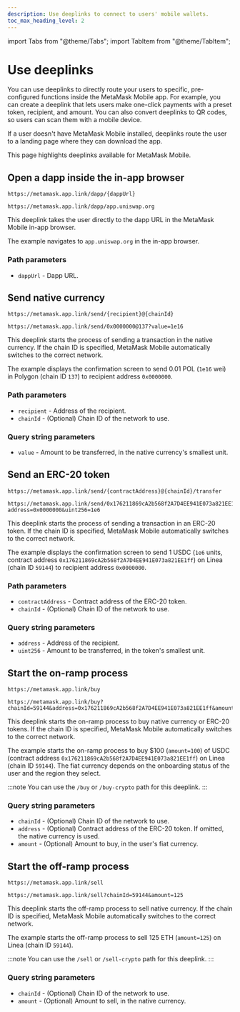 ```yaml
---
description: Use deeplinks to connect to users' mobile wallets.
toc_max_heading_level: 2
---
```


import Tabs from "@theme/Tabs";
import TabItem from "@theme/TabItem";

# Use deeplinks

You can use deeplinks to directly route your users to specific, pre-configured functions inside the MetaMask Mobile app.
For example, you can create a deeplink that lets users make one-click payments with a preset token, recipient, and amount.
You can also convert deeplinks to QR codes, so users can scan them with a mobile device.

If a user doesn't have MetaMask Mobile installed, deeplinks route the user to a landing page where they can download the app.

This page highlights deeplinks available for MetaMask Mobile.

## Open a dapp inside the in-app browser

<Tabs>
<TabItem value="Deeplink">

```text
https://metamask.app.link/dapp/{dappUrl}
```

</TabItem>
<TabItem value="Example">

```text
https://metamask.app.link/dapp/app.uniswap.org
```

</TabItem>
</Tabs>


This deeplink takes the user directly to the dapp URL in the MetaMask Mobile in-app browser.

The example navigates to `app.uniswap.org` in the in-app browser.

### Path parameters

- `dappUrl` - Dapp URL.

## Send native currency

<Tabs>
<TabItem value="Deeplink">

```text
https://metamask.app.link/send/{recipient}@{chainId}
```

</TabItem>
<TabItem value="Example">

```text
https://metamask.app.link/send/0x0000000@137?value=1e16
```

</TabItem>
</Tabs>

This deeplink starts the process of sending a transaction in the native currency.
If the chain ID is specified, MetaMask Mobile automatically switches to the correct network.

The example displays the confirmation screen to send 0.01 POL (`1e16` wei) in Polygon (chain ID `137`) to recipient address `0x0000000`.

### Path parameters

- `recipient` - Address of the recipient.
- `chainId` - (Optional) Chain ID of the network to use.

### Query string parameters

- `value` - Amount to be transferred, in the native currency's smallest unit.

## Send an ERC-20 token

<Tabs>
<TabItem value="Deeplink">

```text
https://metamask.app.link/send/{contractAddress}@{chainId}/transfer
```

</TabItem>
<TabItem value="Example">

```text
https://metamask.app.link/send/0x176211869cA2b568f2A7D4EE941E073a821EE1ff@59144/transfer?address=0x0000000&uint256=1e6
```

</TabItem>
</Tabs>

This deeplink starts the process of sending a transaction in an ERC-20 token.
If the chain ID is specified, MetaMask Mobile automatically switches to the correct network.

The example displays the confirmation screen to send 1 USDC (`1e6` units, contract address `0x176211869cA2b568f2A7D4EE941E073a821EE1ff`) on Linea (chain ID `59144`) to recipient address `0x0000000`.

### Path parameters

- `contractAddress` - Contract address of the ERC-20 token.
- `chainId` - (Optional) Chain ID of the network to use.

### Query string parameters

- `address` - Address of the recipient.
- `uint256` - Amount to be transferred, in the token's smallest unit.

## Start the on-ramp process

<Tabs>
<TabItem value="Deeplink">

```text
https://metamask.app.link/buy
```

</TabItem>
<TabItem value="Example">

```text
https://metamask.app.link/buy?chainId=59144&address=0x176211869cA2b568f2A7D4EE941E073a821EE1ff&amount=100
```

</TabItem>
</Tabs>

This deeplink starts the on-ramp process to buy native currency or ERC-20 tokens.
If the chain ID is specified, MetaMask Mobile automatically switches to the correct network.

The example starts the on-ramp process to buy $100 (`amount=100`) of USDC (contract address `0x176211869cA2b568f2A7D4EE941E073a821EE1ff`) on Linea (chain ID `59144`).
The fiat currency depends on the onboarding status of the user and the region they select.

:::note
You can use the `/buy` or `/buy-crypto` path for this deeplink.
:::

### Query string parameters

- `chainId` - (Optional) Chain ID of the network to use.
- `address` - (Optional) Contract address of the ERC-20 token.
  If omitted, the native currency is used.
- `amount` - (Optional) Amount to buy, in the user's fiat currency.

## Start the off-ramp process

<Tabs>
<TabItem value="Deeplink">

```text
https://metamask.app.link/sell
```

</TabItem>
<TabItem value="Example">

```text
https://metamask.app.link/sell?chainId=59144&amount=125
```

</TabItem>
</Tabs>

This deeplink starts the off-ramp process to sell native currency.
If the chain ID is specified, MetaMask Mobile automatically switches to the correct network.

The example starts the off-ramp process to sell 125 ETH (`amount=125`) on Linea (chain ID `59144`).

:::note
You can use the `/sell` or `/sell-crypto` path for this deeplink.
:::

### Query string parameters

- `chainId` - (Optional) Chain ID of the network to use.
- `amount` - (Optional) Amount to sell, in the native currency.
